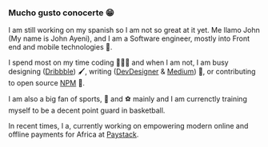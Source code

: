 ### Mucho gusto conocerte 😁

I am still working on my spanish so I am not so great at it yet. Me llamo John (My name is John Ayeni), and I am a Software engineer, mostly into Front end and mobile technologies 📱.

I spend most on my time coding 👨🏽‍💻 and when I am not, I am busy designing ([Dribbble](https://dribbble.com/johnayeni)) 🖌, writing ([DevDesigner](http://devdesigner.xyz/) & [Medium](https://medium.com/@johnayeni)) 📝, or contributing to open source [NPM](https://www.npmjs.com/~johnayeni) 🚀.

I am also a big fan of sports, 🏀 and ⚽️ mainly and I am currenctly training myself to be a decent point guard in basketball.

In recent times, I a, currently working on empowering modern online and offline payments for Africa at [Paystack](https://paystack.com/).

